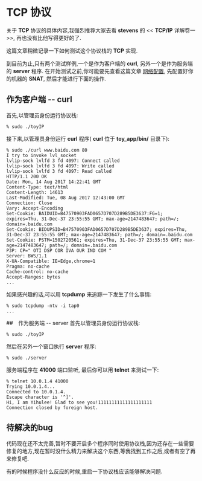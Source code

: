 # TCP 协议

关于 **TCP** 协议的具体内容,我强烈推荐大家去看 **stevens** 的 << **TCP/IP** 详解卷一>>, 再也没有比他写得更好的了.

这篇文章稍微记录一下如何测试这个协议栈的 **TCP** 实现.

到目前为止,只有两个测试样例,一个是作为客户端的 **curl**, 另外一个是作为服务端的 **server** 程序.  在开始测试之前,你可能要先查看这篇文章 [网络配置](./04.网络配置以及常用的一些命令.md), 先配置好你的机器的 **SNAT**, 然后才能进行下面的操作.

## 作为客户端 -- curl

首先,以管理员身份运行协议栈:

```shell
% sudo ./toyIP
```

接下来,以管理员身份运行 **curl** 程序(  **curl** 位于 **toy_app/bin/** 目录下):

```shell
% sudo ./curl www.baidu.com 80
I try to invoke lvl_socket
lvlip-sock lvlfd 3 fd 4097: Connect called
lvlip-sock lvlfd 3 fd 4097: Write called
lvlip-sock lvlfd 3 fd 4097: Read called
HTTP/1.1 200 OK
Date: Mon, 14 Aug 2017 14:22:41 GMT
Content-Type: text/html
Content-Length: 14613
Last-Modified: Tue, 08 Aug 2017 12:43:00 GMT
Connection: Close
Vary: Accept-Encoding
Set-Cookie: BAIDUID=B47570903FAD0657D707D289B5DE3637:FG=1; expires=Thu, 31-Dec-37 23:55:55 GMT; max-age=2147483647; path=/; domain=.baidu.com
Set-Cookie: BIDUPSID=B47570903FAD0657D707D289B5DE3637; expires=Thu, 31-Dec-37 23:55:55 GMT; max-age=2147483647; path=/; domain=.baidu.com
Set-Cookie: PSTM=1502720561; expires=Thu, 31-Dec-37 23:55:55 GMT; max-age=2147483647; path=/; domain=.baidu.com
P3P: CP=" OTI DSP COR IVA OUR IND COM "
Server: BWS/1.1
X-UA-Compatible: IE=Edge,chrome=1
Pragma: no-cache
Cache-control: no-cache
Accept-Ranges: bytes
...
```

如果感兴趣的话,可以用 **tcpdump** 来追踪一下发生了什么事情:

```shell
% sudo tcpdump -ntv -i tap0
...
```

##　作为服务端 -- server
首先以管理员身份运行协议栈:

```shell
% sudo ./toyIP
```
然后在另外一个窗口执行 **server** 程序:
```shell
% sudo ./server
```
服务端程序在 **41000** 端口监听, 最后你可以用 **telnet** 来测试一下:
```shell
% telnet 10.0.1.4 41000                                                                                                          
Trying 10.0.1.4...
Connected to 10.0.1.4.
Escape character is '^]'.
Hi, I am Yihulee! Glad to see you!11111111111111111111
Connection closed by foreign host.
```



## 待解决的bug

代码现在还不太完善,暂时不要开启多个程序同时使用协议栈,因为还存在一些需要修复的地方,现在暂时没什么精力来解决这个东西,等我找到工作之后,或者有空了再来修复吧.

有的时候程序没什么反应的时候,重启一下协议栈应该能够解决问题.